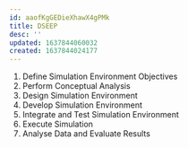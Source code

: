 ```yaml
---
id: aaofKgGEDieXhawX4gPMk
title: DSEEP
desc: ''
updated: 1637844060032
created: 1637844024177
---
```



1. Define Simulation Environment Objectives
2. Perform Conceptual Analysis
3. Design Simulation Environment
4. Develop Simulation Environment
5. Integrate and Test Simulation Environment
6. Execute Simulation
7. Analyse Data and Evaluate Results

